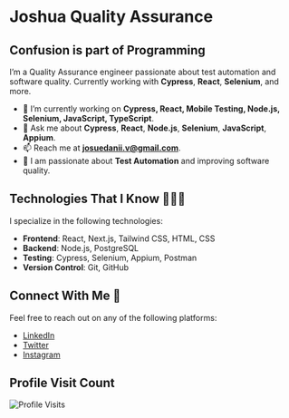 # Joshua Quality Assurance

## Confusion is part of Programming

I’m a Quality Assurance engineer passionate about test automation and software quality. Currently working with **Cypress**, **React**, **Selenium**, and more.

- 🔭 I’m currently working on **Cypress, React, Mobile Testing, Node.js, Selenium, JavaScript, TypeScript**.
- 💬 Ask me about **Cypress**, **React**, **Node.js**, **Selenium**, **JavaScript**, **Appium**.
- 📫 Reach me at **josuedanii.v@gmail.com**.
- 🎯 I am passionate about **Test Automation** and improving software quality.

## Technologies That I Know 👨🏻‍💻

I specialize in the following technologies:
- **Frontend**: React, Next.js, Tailwind CSS, HTML, CSS
- **Backend**: Node.js, PostgreSQL
- **Testing**: Cypress, Selenium, Appium, Postman
- **Version Control**: Git, GitHub

## Connect With Me 🤝

Feel free to reach out on any of the following platforms:
- [LinkedIn](https://www.linkedin.com/in/josue-venegas-116608241/)
- [Twitter](https://x.com/Peluchitoxx)
- [Instagram](https://www.instagram.com/josuedanii_v/)

## Profile Visit Count

![Profile Visits](https://visitcount.itsvg.in/api?id=1010nishant&icon=3&color=6)